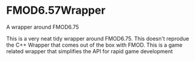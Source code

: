 # FMOD6.57Wrapper
A wrapper around FMOD6.75

This is a very neat tidy wrapper around FMOD6.75. This doesn't reprodue the C++ Wrapper that comes out of the box with FMOD. This is a game related wrapper that simplifies the API for rapid game development
